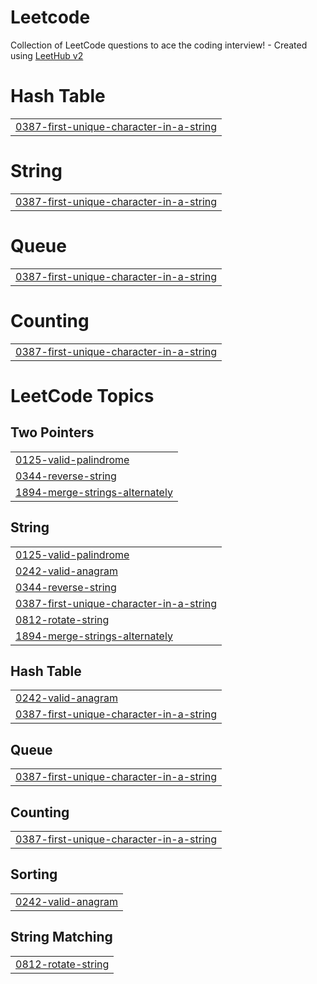 # Leetcode
Collection of LeetCode questions to ace the coding interview! - Created using [LeetHub v2](https://github.com/arunbhardwaj/LeetHub-2.0)


# Hash Table
|  |
| ------- |
| [0387-first-unique-character-in-a-string](https://github.com/sauravskit/Leetcode/tree/master/0387-first-unique-character-in-a-string) |
# String
|  |
| ------- |
| [0387-first-unique-character-in-a-string](https://github.com/sauravskit/Leetcode/tree/master/0387-first-unique-character-in-a-string) |
# Queue
|  |
| ------- |
| [0387-first-unique-character-in-a-string](https://github.com/sauravskit/Leetcode/tree/master/0387-first-unique-character-in-a-string) |
# Counting
|  |
| ------- |
| [0387-first-unique-character-in-a-string](https://github.com/sauravskit/Leetcode/tree/master/0387-first-unique-character-in-a-string) |
<!---LeetCode Topics Start-->
# LeetCode Topics
## Two Pointers
|  |
| ------- |
| [0125-valid-palindrome](https://github.com/sauravskit/Leetcode/tree/master/0125-valid-palindrome) |
| [0344-reverse-string](https://github.com/sauravskit/Leetcode/tree/master/0344-reverse-string) |
| [1894-merge-strings-alternately](https://github.com/sauravskit/Leetcode/tree/master/1894-merge-strings-alternately) |
## String
|  |
| ------- |
| [0125-valid-palindrome](https://github.com/sauravskit/Leetcode/tree/master/0125-valid-palindrome) |
| [0242-valid-anagram](https://github.com/sauravskit/Leetcode/tree/master/0242-valid-anagram) |
| [0344-reverse-string](https://github.com/sauravskit/Leetcode/tree/master/0344-reverse-string) |
| [0387-first-unique-character-in-a-string](https://github.com/sauravskit/Leetcode/tree/master/0387-first-unique-character-in-a-string) |
| [0812-rotate-string](https://github.com/sauravskit/Leetcode/tree/master/0812-rotate-string) |
| [1894-merge-strings-alternately](https://github.com/sauravskit/Leetcode/tree/master/1894-merge-strings-alternately) |
## Hash Table
|  |
| ------- |
| [0242-valid-anagram](https://github.com/sauravskit/Leetcode/tree/master/0242-valid-anagram) |
| [0387-first-unique-character-in-a-string](https://github.com/sauravskit/Leetcode/tree/master/0387-first-unique-character-in-a-string) |
## Queue
|  |
| ------- |
| [0387-first-unique-character-in-a-string](https://github.com/sauravskit/Leetcode/tree/master/0387-first-unique-character-in-a-string) |
## Counting
|  |
| ------- |
| [0387-first-unique-character-in-a-string](https://github.com/sauravskit/Leetcode/tree/master/0387-first-unique-character-in-a-string) |
## Sorting
|  |
| ------- |
| [0242-valid-anagram](https://github.com/sauravskit/Leetcode/tree/master/0242-valid-anagram) |
## String Matching
|  |
| ------- |
| [0812-rotate-string](https://github.com/sauravskit/Leetcode/tree/master/0812-rotate-string) |
<!---LeetCode Topics End-->